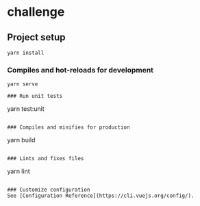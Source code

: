 # challenge

## Project setup
```
yarn install
```

### Compiles and hot-reloads for development
```
yarn serve

### Run unit tests
```
yarn test:unit
```

### Compiles and minifies for production
```
yarn build
```

### Lints and fixes files
```
yarn lint
```

### Customize configuration
See [Configuration Reference](https://cli.vuejs.org/config/).

